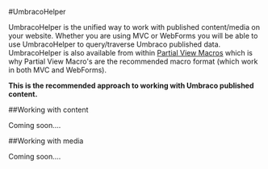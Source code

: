 #UmbracoHelper

UmbracoHelper is the unified way to work with published content/media on your website. Whether you are using MVC or WebForms you will be able to use UmbracoHelper to query/traverse Umbraco published data. UmbracoHelper is also available from within [Partial View Macros](../Templating/Macros/Partial-View-Macros/index.md) which is why Partial View Macro's are the recommended macro format (which work in both MVC and WebForms).  

**This is the recommended approach to working with Umbraco published content.**

##Working with content

Coming soon....

##Working with media

Coming soon.... 